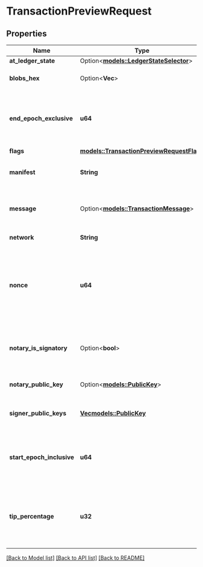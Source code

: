 # TransactionPreviewRequest

## Properties

Name | Type | Description | Notes
------------ | ------------- | ------------- | -------------
**at_ledger_state** | Option<[**models::LedgerStateSelector**](LedgerStateSelector.md)> |  | [optional]
**blobs_hex** | Option<**Vec<String>**> | An array of hex-encoded blob data (optional) | [optional]
**end_epoch_exclusive** | **u64** | An integer between `0` and `10^10`, marking the epoch at which the transaction is no longer valid | 
**flags** | [**models::TransactionPreviewRequestFlags**](TransactionPreviewRequest_flags.md) |  | 
**manifest** | **String** | A text-representation of a transaction manifest | 
**message** | Option<[**models::TransactionMessage**](TransactionMessage.md)> | An optional transaction message. Only affects the costing. | [optional]
**network** | **String** | The logical name of the network | 
**nonce** | **u64** | An integer between `0` and `2^32 - 1`, chosen to allow a unique intent to be created (to enable submitting an otherwise identical/duplicate intent).  | 
**notary_is_signatory** | Option<**bool**> | Whether the notary should count as a signatory (optional, default false) | [optional]
**notary_public_key** | Option<[**models::PublicKey**](PublicKey.md)> | The notary public key to use (optional) | [optional]
**signer_public_keys** | [**Vec<models::PublicKey>**](PublicKey.md) | A list of public keys to be used as transaction signers | 
**start_epoch_inclusive** | **u64** | An integer between `0` and `10^10`, marking the epoch at which the transaction starts being valid | 
**tip_percentage** | **u32** | An integer between `0` and `65535`, giving the validator tip as a percentage amount. A value of `1` corresponds to 1% of the fee. | 

[[Back to Model list]](../README.md#documentation-for-models) [[Back to API list]](../README.md#documentation-for-api-endpoints) [[Back to README]](../README.md)


